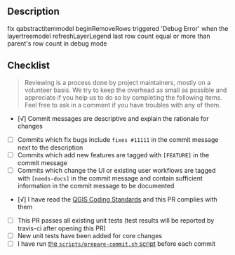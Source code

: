 ## Description
fix qabstractitemmodel beginRemoveRows triggered 'Debug Error' when the layertreemodel refreshLayerLegend last row count equal or more than parent's row count in debug mode

## Checklist

> Reviewing is a process done by project maintainers, mostly on a volunteer basis. We try to keep the overhead as small as possible and appreciate if you help us to do so by completing the following items. Feel free to ask in a comment if you have troubles with any of them.

- [√] Commit messages are descriptive and explain the rationale for changes
- [ ] Commits which fix bugs include `fixes #11111` in the commit message next to the description
- [ ] Commits which add new features are tagged with `[FEATURE]` in the commit message
- [ ] Commits which change the UI or existing user workflows are tagged with `[needs-docs]` in the commit message and contain sufficient information in the commit message to be documented
- [√] I have read the [QGIS Coding Standards](https://docs.qgis.org/testing/en/docs/developers_guide/codingstandards.html) and this PR complies with them
- [ ] This PR passes all existing unit tests (test results will be reported by travis-ci after opening this PR)
- [ ] New unit tests have been added for core changes
- [ ] I have run [the `scripts/prepare-commit.sh` script](https://github.com/qgis/QGIS/blob/master/.github/CONTRIBUTE.md#contributing-to-qgis) before each commit
